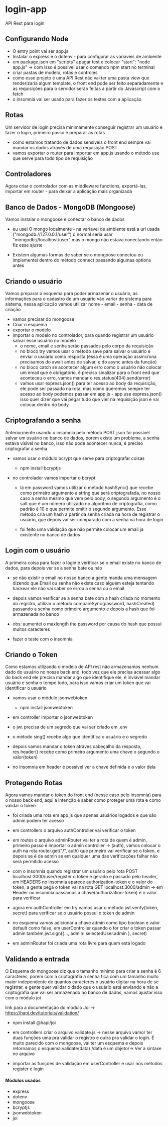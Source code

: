 # login-app
API Rest para login

## Configurando Node

* O entry point vai ser app.js
* Instalar o express e o dotenv - para configurar as variaveis de ambiente
* em package.json em "scripts" apagar test e colocar "start": "node app.js" -> com isso é possivel usar o comando npm start no terminal
* criar pastas de modelo, rotas e controles
* como esse projeto é uma API Rest não vai ter uma pasta view que renderizaria algum template, o front end pode ser feito separadamente e as requisições para o servidor serão feitas a partir do Javascript com o fetch
* o insomnia vai ser usado para fazer os testes com a aplicação

## Rotas 

Um servidor de login precisa minimamente conseguir registrar um usuário e fazer o login, primeiro passo é preparar as rotas

* como estamos tratando de dados sensíveis o front end sempre vai mandar os dados através de uma requisição POST
* vamos exportar o router para importar em app.js usando o método use que serve para todo tipo de requisição

## Controladores

Agora criar o controlador com as middleware functions, exportá-las, importar em router - para deixar a aplicação mais organizada

## Banco de Dados - MongoDB (Mongoose)

Vamos instalar o mongoose e conectar o banco de dados
* eu usei O mongo localmente - na variavel de ambiente está a url usada ("mongodb://127.0.0.1/user") o normal seria usar "mongodb://localhost/user" mas o mongo não estava conectando então fiz esse ajuste

* Existem algumas formas de saber se o mongoose conectou eu implementei dentro do método connect passando algumas options antes

## Criando o usuário

Vamos preparar o esquema para poder armazenar o usuário, as informações para o cadastro de um usuário vão variar de sistema para sistema, nessa aplicação vamos utilizar nome - email - senha - data de criação

* vamos precisar do mongoose
* Criar o esquema
* exportar o modelo
* importar o modelo no controlador, para quando registrar um usuário salvar esse usuário no modelo
    - o nome, email e senha serão passados pelo corpo da requisição
    - no bloco try vamos usar o método save para salvar o usuário e enviar o usuário como resposta (essa é uma operação assíncrona precisamos do await antes de salvar, e do async antes da função)
    - no bloco catch se acontecer algum erro como o usuário não colocar um email que é obrigatório, é preciso sinalizar para o front end que aconteceu o erro, vamos mandar o res.status(404).send(error)
    - vamos usar express.json() para ter acesso ao body da requisição, ele pode ser passado na rota, mas como queremos sempre ter acesso ao body podemos passar em app.js - app.use express.json() isso quer dizer que vai pegar tudo que vier na requisição json e vai colocar dentro do body

## Criptografando a senha

Anteriormente usando o insomnia pelo método POST json foi possível salvar um usuário no banco de dados, porém existe um problema, a senha estava visível no banco, isso não pode acontecer nunca, é preciso criptografar a senha

* vamos usar o módulo bcrypt que serve para criptografar coisas
    - npm install bcryptjs

* no controlador vamos importar o bcrypt
    - lá em password vamos utilizar o método hashSync() 
    que recebe como primeiro argumento a string que será criptografada, no nosso caso a senha mesmo que vem pelo body, o segundo argumento é o salt que é um número utilizado no algoritmo de criptografia, como padrão é 10 o que permite omitir o segundo argumento. Esse método cria um hash a partir da senha criada na hora de registrar o usuário, que depois vai ser comparado com a senha na hora de login

    - foi feito uma validação que não permite colocar um email ja existente no banco de dados

## Login com o usuário

A primeira coisa para fazer o login é verificar se o email existe no banco de dados, para depois ver se a senha bate ou não

* se não existir o email no nosso banco a gente manda uma mensagem dizendo que Email ou senha não existe caso alguém esteja tentando hackear ele não vai saber se errou a senha ou o email

* depois vamos verificar se a senha bate com a hash criada no momento do registro, utilizar o método compareSync(password, hashCreated) passando a senha como primeiro argumento e depois a hash que foi armazenada no banco

* obs: aumentei o maxlength the password por causa do hash que possui muitos caracteres

* fazer o teste com o insomnia

## Criando o Token

Como estamos utlizando o modelo de API rest não armazenamos nenhum dado do usuário no nosse back end, todo vez que ele precisa acessar algo do back end ele precisa mandar algo que identifique ele, é inviável mandar usuário e senha o tempo todo, para isso vamos criar um token que vai identificar o usuário

* vamos usar o módulo jsonwebtoken
    - npm install jsonwebtoken

* em controller importar o jsonwebtoken
* o jwt precisa de um segredo que vai ser criado em .env
* o método sing() recebe algo que identifica o usuário e o segredo
* depois vamos mandar o token atraves cabeçalho da resposta, res.header() recebe como primeiro argumento uma chave o segundo o valor(token)
* no insomnia em header é possivel ver a chave definida e o valor dela

## Protegendo Rotas

Agora vamos mandar o token do front end (nesse caso pelo insomnia) para o nosso back end, aqui a intenção é saber como proteger uma rota e como validar o token

* foi criada uma rota em app.js que apenas usuários logados e que são admin podem ter acesso

* em controllers o arquivo authController vai verificar o token

* em routes o arquivo adminRouter vai ter a rota de quem é admin, primeiro passo é importar o admin controller -> (auth), vamos colocar o auth na rota router.get("/", auth) que primeiro vai verificar se o token, e depois se é de admin se em qualquer uma das verificações falhar não será permitido acesso

* com o insomnia quando registrar um usuário pelo rota POST localhost:3000/user/register o token é gerado e passado pelo header, em HEADERS no insomnia aparece authorization-token e o valor do token, a gente pega o token vai na rota GET localhost:3000/admin -> em Header no insomnia passamos a chave(authorization-token) e o valor para verificar

* agora em authController em try vamos usar o método jwt.verify(token, secret) para verificar se o usuário possui o token de admin

* no esquema vamos adicionar a chave admin como tipo boolean e valor default como false, em userController quando o for criar o token  passar admin também jwt.sign({..., admin: selectedUser.admin }, secret)

* em adminRouter foi criada uma rota livre para quem está logado

## Validando a entrada


O Esquema do mongoose diz que o tamanho mínimo para criar a senha é 6 caracteres, porém com a criptografia a senha fica com um tamanho muito maior independente de quantos caracteres o usuário digitar na hora de se registrar, e gente quer validar o dado que o usuário está enviando e não a criptografia que vai ser armazenado no banco de dados, vamos ajustar isso com o módulo joi

link para a documentação do módulo Joi -> https://hapi.dev/tutorials/validation/

* npm install @hapi/joi
* em controllers criar o arquivo validate.js ->  nesse arquivo vamor ter duas funções uma pra validar o registro e outra pra validar o login. É muito parecido com o mongoose, vai ter um esquema e depois retornamos o esquema.validate(data) /data é um objeto/-> Ver a sintaxe no arquivo

* importar as funções de validação em userController e usar nos métodos register e login


#### Módulos usados

* express
* dotenv
* mongoose
* bcryptjs
* jsonwebtoken
* joi